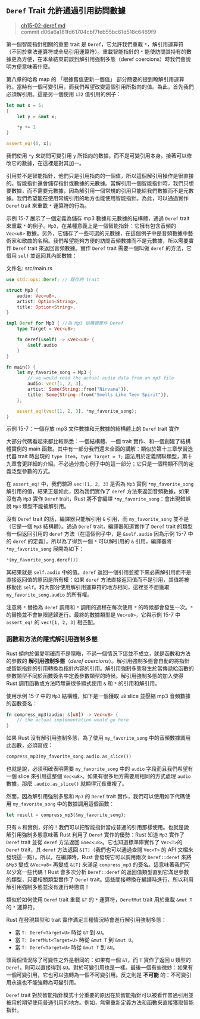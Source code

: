## `Deref` Trait 允許通過引用訪問數據

> [ch15-02-deref.md](https://github.com/rust-lang/book/blob/master/second-edition/src/ch15-02-deref.md)
> <br>
> commit d06a6a181fd61704cbf7feb55bc61d518c6469f9

第一個智能指針相關的重要 trait 是 `Deref`，它允許我們重載 `*`，解引用運算符（不同於乘法運算符或全局引用運算符）。重載智能指針的 `*` 能使訪問其持有的數據更為方便，在本章結束前談到解引用強制多態（deref coercions）時我們會說明方便意味著什麼。

第八章的哈希 map 的 「根據舊值更新一個值」 部分簡要的提到瞭解引用運算符。當時有一個可變引用，而我們希望改變這個引用所指向的值。為此，首先我們必須解引用。這是另一個使用 `i32` 值引用的例子：

```rust
let mut x = 5;
{
    let y = &mut x;

    *y += 1
}

assert_eq!(6, x);
```

我們使用 `*y` 來訪問可變引用 `y` 所指向的數據，而不是可變引用本身。接著可以修改它的數據，在這裡是對其加一。

引用並不是智能指針，他們只是引用指向的一個值，所以這個解引用操作是很直接的。智能指針還會儲存指針或數據的元數據。當解引用一個智能指針時，我們只想要數據，而不需要元數據，因為解引用一個常規的引用只能給我們數據而不是元數據。我們希望能在使用常規引用的地方也能使用智能指針。為此，可以通過實作 `Deref` trait 來重載 `*` 運算符的行為。

示例 15-7 展示了一個定義為儲存 mp3 數據和元數據的結構體，通過 `Deref` trait 來重載 `*` 的例子。`Mp3`，在某種意義上是一個智能指針：它擁有包含音頻的 `Vec<u8>` 數據。另外，它儲存了一些可選的元數據，在這個例子中是音頻數據中藝術家和歌曲的名稱。我們希望能夠方便的訪問音頻數據而不是元數據，所以需要實作 `Deref` trait 來返回音頻數據。實作 `Deref` trait 需要一個叫做 `deref` 的方法，它借用 `self` 並返回其內部數據：

<span class="filename">文件名: src/main.rs</span>

```rust
use std::ops::Deref; // 既存的 trait

struct Mp3 {
    audio: Vec<u8>,
    artist: Option<String>,
    title: Option<String>,
}

impl Deref for Mp3 { //為 Mp3 結構體實作 Deref
    type Target = Vec<u8>;

    fn deref(&self) -> &Vec<u8> {
        &self.audio
    }
}

fn main() {
    let my_favorite_song = Mp3 {
        // we would read the actual audio data from an mp3 file
        audio: vec![1, 2, 3],
        artist: Some(String::from("Nirvana")),
        title: Some(String::from("Smells Like Teen Spirit")),
    };

    assert_eq!(vec![1, 2, 3], *my_favorite_song);
}
```

<span class="caption">示例 15-7：一個存放 mp3 文件數據和元數據的結構體上的 `Deref` trait 實作</span>

大部分代碼看起來都比較熟悉：一個結構體、一個 trait 實作、和一個創建了結構體實例的 main 函數。其中有一部分我們還未全面的講解：類似於第十三章學習迭代器 trait 時出現的 `type Item`，`type Target = T;` 語法用於定義關聯類型，第十九章會更詳細的介紹。不必過分擔心例子中的這一部分；它只是一個稍顯不同的定義泛型參數的方式。

在 `assert_eq!` 中，我們驗證 `vec![1, 2, 3]` 是否為 `Mp3` 實例 `*my_favorite_song` 解引用的值，結果正是如此，因為我們實作了 `deref` 方法來返回音頻數據。如果沒有為 `Mp3` 實作 `Deref` trait，Rust 將不會編譯 `*my_favorite_song`：會出現錯誤說 `Mp3` 類型不能被解引用。

沒有 `Deref` trait 的話，編譯器只能解引用 `&` 引用，而 `my_favorite_song` 並不是（它是一個 `Mp3` 結構體）。通過 `Deref` trait，編譯器知道實作了 `Deref` trait 的類型有一個返回引用的 `deref` 方法（在這個例子中，是 `&self.audio` 因為示例 15-7 中的 `deref` 的定義）。所以為了得到一個 `*` 可以解引用的 `&` 引用，編譯器將 `*my_favorite_song` 展開為如下：

```rust
*(my_favorite_song.deref())
```

其結果就是 `self.audio` 中的值。`deref` 返回一個引用並接下來必需解引用而不是直接返回值的原因是所有權：如果 `deref` 方法直接返回值而不是引用，其值將被移動出 `self`。和大部分使用解引用運算符的地方相同，這裡並不想獲取 `my_favorite_song.audio` 的所有權。

注意將 `*` 替換為 `deref` 調用和 `*` 調用的過程在每次使用 `*` 的時候都會發生一次。`*` 的替換並不會無限遞歸進行。最終的數據類型是 `Vec<u8>`，它與示例 15-7 中 `assert_eq!` 的 `vec![1, 2, 3]` 相匹配。

### 函數和方法的隱式解引用強制多態

Rust 傾向於偏愛明確而不是隱晦，不過一個情況下這並不成立，就是函數和方法的參數的 **解引用強制多態**（*deref coercions*）。解引用強制多態會自動的將指針或智能指針的引用轉換為指針內容的引用。解引用強制多態發生於當傳遞給函數的參數類型不同於函數簽名中定義參數類型的時候。解引用強制多態的加入使得 Rust 調用函數或方法時無需很多顯式使用 `&` 和 `*` 的引用和解引用。

使用示例 15-7 中的 `Mp3` 結構體，如下是一個獲取 `u8` slice 並壓縮 mp3 音頻數據的函數簽名：

```rust
fn compress_mp3(audio: &[u8]) -> Vec<u8> {
    // the actual implementation would go here
}
```

如果 Rust 沒有解引用強制多態，為了使用 `my_favorite_song` 中的音頻數據調用此函數，必須寫成：

```rust
compress_mp3(my_favorite_song.audio.as_slice())
```

也就是說，必須明確表明需要 `my_favorite_song` 中的 `audio` 字段而且我們希望有一個 slice 來引用這整個 `Vec<u8>`。如果有很多地方需要用相同的方式處理 `audio` 數據，那麼 `.audio.as_slice()` 就顯得冗長重複了。

然而，因為解引用強制多態和 `Mp3` 的 `Deref` trait 實作，我們可以使用如下代碼使用 `my_favorite_song` 中的數據調用這個函數：

```rust
let result = compress_mp3(&my_favorite_song);
```

只有 `&` 和實例，好的！我們可以把智能指針當成普通的引用那樣使用。也就是說解引用強制多態意味著 Rust 利用了 `Deref` 實作的優勢：Rust 知道 `Mp3` 實作了 `Deref` trait 並從 `deref` 方法返回 `&Vec<u8>`。它也知道標準庫實作了 `Vec<T>`的 `Deref` trait，其 `deref` 方法返回 `&[T]`（我們也可以通過查閱 `Vec<T>` 的 API 文檔來發現這一點）。所以，在編譯時，Rust 會發現它可以調用兩次 `Deref::deref` 來將 `&Mp3` 變成 `&Vec<u8>` 再變成 `&[T]` 來滿足 `compress_mp3` 的簽名。這意味著我們可以少寫一些代碼！Rust 會多次分析 `Deref::deref` 的返回值類型直到它滿足參數的類型，只要相關類型實作了 `Deref` trait。這些間接轉換在編譯時進行，所以利用解引用強制多態並沒有運行時懲罰！

類似於如何使用 `Deref` trait 重載 `&T` 的 `*` 運算符，`DerefMut` trait 用於重載 `&mut T` 的 `*` 運算符。

Rust 在發現類型和 trait 實作滿足三種情況時會進行解引用強制多態：

* 當 `T: Deref<Target=U>` 時從 `&T` 到 `&U`。
* 當 `T: DerefMut<Target=U>` 時從 `&mut T` 到 `&mut U`。
* 當 `T: Deref<Target=U>` 時從 `&mut T` 到 `&U`。

頭兩個情況除了可變性之外是相同的：如果有一個 `&T`，而 `T` 實作了返回 `U` 類型的 `Deref`，則可以直接得到 `&U`。對於可變引用也是一樣。最後一個有些微妙：如果有一個可變引用，它也可以強轉為一個不可變引用。反之則是 **不可能** 的：不可變引用永遠也不能強轉為可變引用。

`Deref` trait 對於智能指針模式十分重要的原因在於智能指針可以被看作普通引用並被用於期望使用普通引用的地方。例如，無需重新定義方法和函數來直接獲取智能指針。